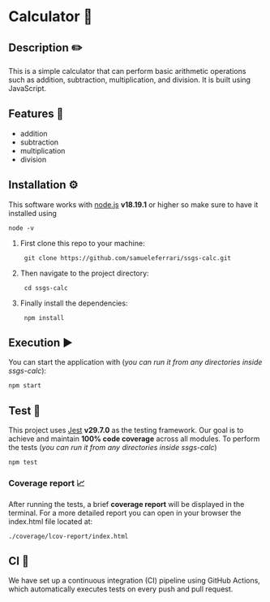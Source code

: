 # Calculator 🧮 

## Description ✏️
This is a simple calculator that can perform basic arithmetic operations such as addition, subtraction, multiplication, and division. It is built using JavaScript. 

## Features 🚀
- addition
- subtraction
- multiplication
- division

## Installation ⚙️
This software works with [node.js](https://nodejs.org) **v18.19.1** or higher so make sure to have it installed using 

    node -v 

1. First clone this repo to your machine: 
    
        git clone https://github.com/samueleferrari/ssgs-calc.git

2. Then navigate to the project directory:
    
        cd ssgs-calc

3. Finally install the dependencies:
    
        npm install

## Execution ▶️
You can start the application with (*you can run it from any directories inside ssgs-calc*):

    npm start 
   
## Test 🧪 
This project uses [Jest](https://jestjs.io/) **v29.7.0** as the testing framework. 
Our goal is to achieve and maintain **100% code coverage** across all modules.
To perform the tests (*you can run it from any directories inside ssgs-calc*)

    npm test

### Coverage report 📈
After running the tests, a brief **coverage report** will be displayed in the terminal.
For a more detailed report you can open in your browser the index.html file located at: 

    ./coverage/lcov-report/index.html

## CI 🔁
We have set up a continuous integration (CI) pipeline using GitHub Actions, which automatically executes tests on every push and pull request. 
